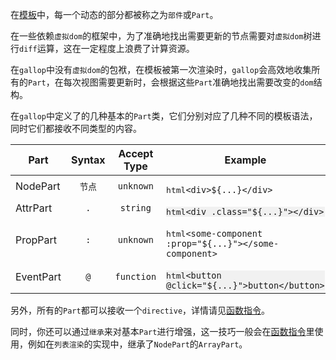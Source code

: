 在[模板](/#Template)中，每一个动态的部分都被称之为`部件`或`Part`。

在一些依赖`虚拟dom`的框架中，为了准确地找出需要更新的节点需要对`虚拟dom`树进行`diff`运算，这在一定程度上浪费了计算资源。

在`gallop`中没有`虚拟dom`的包袱，在模板被第一次渲染时，`gallop`会高效地收集所有的`Part`，在每次视图需要更新时，会根据这些`Part`准确地找出需要改变的`dom`结构。

在`gallop`中定义了的几种基本的`Part`类，它们分别对应了几种不同的模板语法，同时它们都接收不同类型的内容。

| Part      | Syntax | Accept Type | Example                                                                                                                      |
| --------- | :----: | :---------: | ---------------------------------------------------------------------------------------------------------------------------- |
| NodePart  | `节点` |  `unknown`  | <pre lang="ts" style="margin-bottom:0">html`<div>${...}</div>`</pre>                                                         |
| AttrPart  |  `.`   |  `string`   | <pre lang="ts" style="margin-bottom:0;background:rgba(27, 31, 35, 0.05)">html`<div .class="${...}"></div>`</pre>             |
| PropPart  |  `:`   |  `unknown`  | <pre lang="ts" style="margin-bottom:0">html`<some-component :prop="${...}"></some-component>`</pre>                          |
| EventPart |  `@`   | `function`  | <pre lang="ts" style="margin-bottom:0;background:rgba(27, 31, 35, 0.05)">html`<button @click="${...}">button</button>`</pre> |

另外，所有的`Part`都可以接收一个`directive`，详情请见[函数指令](/#Directives)。

同时，你还可以通过`继承`来对基本`Part`进行增强，这一技巧一般会在[函数指令](/#Directives)里使用，例如在`列表渲染`的实现中，继承了`NodePart`的`ArrayPart`。
